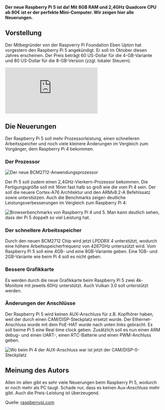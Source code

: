 **Der neue Raspberry Pi 5 ist da! Mit 8GB RAM und 2,4GHz Quadcore CPU ab 80€ ist er der perfekte Mini-Computer. Wir zeigen hier alle Neuerungen.**

## Vorstellung

Der Mitbegründer von der Raspverry Pi Foundation Eben Upton hat vorgestern den Raspberry Pi 5 angekündigt. Er soll im Oktober diesen Jahres erscheinen. Der Preis beträgt 60 US-Dollar für die 4-GB-Variante und 80 US-Dollar für die 8-GB-Version (zzgl. lokaler Steuern).

<iframe src="https://www.youtube-nocookie.com/embed/yul4gq_LrOI?si=xAwbgxR-VpITNA-D&amp;controls=0" title="Vorstellungsvideo Raspberry Pi 5" class="yt-player" frameborder="0" allow="accelerometer; autoplay; clipboard-write; encrypted-media; gyroscope; picture-in-picture; web-share" allowfullscreen></iframe>

## Die Neuerungen

Der Raspberry Pi 5 soll mehr Prozessorleistung, einen schnelleren Arbeitsspeicher und noch viele kleinere Änderungen im Vergleich zum Vorgänger, dem Raspberry Pi 4 bekommen.

### Der Prozessor

![Der neue BCM2712-Anwendungsprozessor](https://www.raspberrypi.com/app/uploads/2023/09/76f84f73-4b69-4eea-8bd3-6ab0dc0cd835-1536x1031.png)

Der Pi 5 soll zudem einen 2,4GHz-Vierkern-Prozessor bekommen. Die Fertigungsgröße soll mit 16nm fast halb so groß wie die vom Pi 4 sein. Der soll die neuere Cortex-A76 Architektur und den ARMv8.2-A Befehlssatz sowie unterstützen. Auch die Benchmarks zeigen deutliche Leistungsverbesserungen im Vergleich zum Raspberry Pi 4:

![Browserbenchmarks von Raspberry Pi 4 und 5. Man kann deutlich sehen, dass der Pi 5 doppelt so viel Leistung hat.](https://hackster.imgix.net/uploads/attachments/1634130/image_GR53VqQozl.png?auto=compress%2Cformat&w=740&h=555&fit=max)

### Der schnellere Arbeitsspeicher

Durch den neuen BCM2712 Chip wird jetzt LPDDRX 4 unterstützt, wodurch eine höhere Arbeitsspeicherfrequenz von 4267GHz unterszützt wird. Vom Raspberry Pi 5 soll eine 4GB- und eine 8GB-Variante geben. Eine 1GB- und 2GB-Variante wie beim Pi 4 soll es nicht geben.

### Bessere Grafikkarte

Es werden durch die neue Grafikkarte beim Raspberry Pi 5 zwei 4k-Monitore mit jeweils 60Hz unterstützt. Auch Vulkan 3.0 soll unterstützt werden.

### Änderungen der Anschlüsse

Der Raspberry Pi 5 wird keinen AUX-Anschluss für z.B. Kopfhörer haben, weil der durch einen CAM/DISP-Steckplatz ersetzt wurde. Der Ethernet-Anschluss wurde mit dem <span title="Power over Ethernet">PoE</span>-HAT wurde nach unten links gebracht. Es soll beime Pi 5 eine <span title="Echtzeit-Uhr">Real time clock</span> geben. Zusätzlich soll es nun einen ARM debug- und einen UART-, einen RTC-Batterie und einen PWM-Anchluss geben.

![Wo beim Pi 4 der AUX-Anschluss war ist jetzt der CAM/DISP-0-Steckplatz](https://www.raspberrypi.com/app/uploads/2023/09/58f150c0-bd72-4e42-a77f-6be0890c8a80.png)

## Meinung des Autors

Allen im allen gibt es sehr viele Neuerungen beim Raspberry Pi 5, wodurch er noch mehr als PC taugt. Schade nur, dass es keinen Aux-Anschluss mehr gibt. Auch die Preis-Leistung ist überzeugend.

Quelle: [raspberrypi.com](https://www.raspberrypi.com/news/introducing-raspberry-pi-5/)


